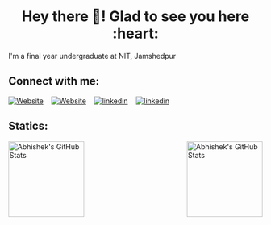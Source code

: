 ### 
<h1 align="center">Hey there 👋! Glad to see you here :heart:</h1>
<p>I'm a final year undergraduate at NIT, Jamshedpur</p>

## Connect with me:
[![Website](https://img.shields.io/website?label=resume.abhishekjnvk.in&logo=Google%20Chrome&style=flat-square&url=https://resume.abhishekjnvk.in/)](https://link.abhishekjnvk.in/go/0M3s)&nbsp;&nbsp;&nbsp;
[![Website](https://img.shields.io/website?label=blog.abhishekjnvk.in&logo=Google%20Chrome&style=flat-square&url=https://blog.abhishekjnvk.in/)](https://link.abhishekjnvk.in/go/0M3s)&nbsp;&nbsp;&nbsp;
[![linkedin](https://img.shields.io/website?label=/abhishekjnvk&logo=LinkedIn&style=flat-square&url=https://resume.abhishekjnvk.in/)](https://link.abhishekjnvk.in/go/0C3L)&nbsp;&nbsp;&nbsp;
[![linkedin](https://img.shields.io/website?label=abhishekkumarjnvk@gmail.com&logo=Gmail&style=flat-square&url=https://resume.abhishekjnvk.in/)](https://link.abhishekjnvk.in/go/Enl9)&nbsp;&nbsp;&nbsp;

## Statics:
<img alt="Abhishek's GitHub Stats" height=150em align="left" src="https://github-readme-stats.vercel.app/api/?username=abhishekjnvk&show_icons=true&theme=radical&hide_border=false&count_private=false" /><img alt="Abhishek's GitHub Stats" height=150em align="right" src="https://github-readme-stats.vercel.app/api/top-langs/?username=abhishekjnvk&show_icons=true&layout=compact&theme=radical&hide=html,css&custom_title=Most used languages" />

[website]: https://resume.abhishekjnvk.in
[linkedin]: https://www.linkedin.com/in/abhishekjnvk
